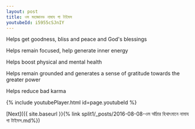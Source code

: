 ```yaml
---
layout: post
title: ওম মহাজ্ঞানভ নামায গা টাইমস
youtubeId: i5955cSJnIY
---
```

 
 
Helps get goodness, bliss and peace and God's blessings
 
Helps remain focused, help generate inner energy 
 
Helps boost physical and mental health 
 
Helps remain grounded and generates a sense of gratitude towards the greater power 
 
Helps reduce bad karma
 
 
 
 


{% include youtubePlayer.html id=page.youtubeId %}
 
[Next]({{ site.baseurl }}{% link  split1/_posts/2016-08-08-ওম আঁঠার হিথাৎমানে নামায গা টাইমস.md%})
 
